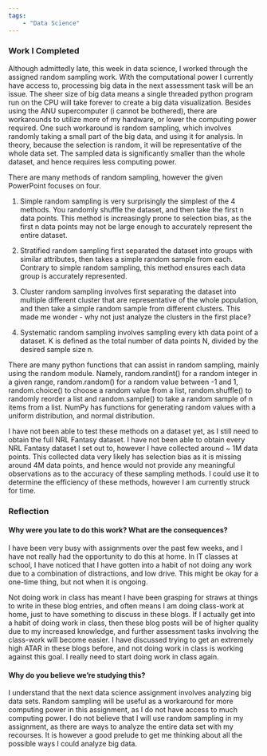 ```yaml
---
tags: 
    - "Data Science"
---
```

### Work I Completed

Although admittedly late, this week in data science, I worked through the assigned random sampling work. With the computational power I currently have access to, processing big data in the next assessment task will be an issue. The sheer size of big data means a single threaded python program run on the CPU will take forever to create a big data visualization. Besides using the ANU supercomputer (i cannot be bothered), there are workarounds to utilize more of my hardware, or lower the computing power required. One such workaround is random sampling, which involves randomly taking a small part of the big data, and using it for analysis. In theory, because the selection is random, it will be representative of the whole data set. The sampled data is significantly smaller than the whole dataset, and hence requires less computing power. 

There are many methods of random sampling, however the given PowerPoint focuses on four.

1. Simple random sampling is very surprisingly the simplest of the 4 methods. You randomly shuffle the dataset, and then take the first n data points. This method is increasingly prone to selection bias, as the first n data points may not be large enough to accurately represent the entire dataset.

2. Stratified random sampling first separated the dataset into groups with similar attributes, then takes a simple random sample from each. Contrary to simple random sampling, this method ensures each data group is accurately represented.

3. Cluster random sampling involves first separating the dataset into multiple different cluster that are representative of the whole population, and then take a simple random sample from different clusters. This made me wonder - why not just analyze the clusters in the first place?

4. Systematic random sampling involves sampling every kth data point of a dataset. K is defined as the total number of data points N, divided by the desired sample size n. 

There are many python functions that can assist in random sampling, mainly using the random module. Namely, random.randint() for a random integer in a given range, random.random() for a random value between -1 and 1, random.choice() to choose a random value from a list, random.shuffle() to randomly reorder a list and random.sample() to take a random sample of n items from a list. NumPy has functions for generating random values with a uniform distribution, and normal distribution.

I have not been able to test these methods on a dataset yet, as I still need to obtain the full NRL Fantasy dataset. I have not been able to obtain every NRL Fantasy dataset I set out to, however I have collected around ~ 1M data points. This collected data very likely has selection bias as it is missing around 4M data points, and hence would not provide any meaningful observations as to the accuracy of these sampling methods. I could use it to determine the efficiency of these methods, however I am currently struck for time.

### Reflection

#### Why were you late to do this work? What are the consequences?

I have been very busy with assignments over the past few weeks, and I have not really had the opportunity to do this at home. In IT classes at school, I have noticed that I have gotten into a habit of not doing any work due to a combination of distractions, and low drive. This might be okay for a one-time thing, but not when it is ongoing. 

Not doing work in class has meant I have been grasping for straws at things to write in these blog entries, and often means I am doing class-work at home, just to have something to discuss in these blogs. If I actually get into a habit of doing work in class, then these blog posts will be of higher quality due to my increased knowledge, and further assessment tasks involving the class-work will become easier. I have discussed trying to get an extremely high ATAR in these blogs before, and not doing work in class is working against this goal. I really need to start doing work in class again.

#### Why do you believe we’re studying this?

I understand that the next data science assignment involves analyzing big data sets. Random sampling will be useful as a workaround for more computing power in this assignment, as I do not have access to much computing power. I do not believe that I will use random sampling in my assignment, as there are ways to analyze the entire data set with my recourses. It is however a good prelude to get me thinking about all the possible ways I could analyze big data.



